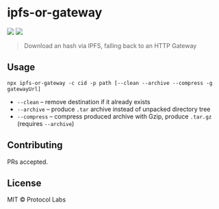 # ipfs-or-gateway

[![](https://img.shields.io/npm/v/ipfs-or-gateway.svg?style=flat-square)](https://www.npmjs.com/package/ipfs-or-gateway)
[![](https://img.shields.io/badge/freenode-%23ipfs-blue.svg?style=flat-square)](https://webchat.freenode.net/?channels=%23ipfs)

> Download an hash via IPFS, falling back to an HTTP Gateway

## Usage

```
npx ipfs-or-gateway -c cid -p path [--clean --archive --compress -g gatewayUrl]
```

- `--clean` – remove destination if it already exists
- `--archive` – produce `.tar` archive instead of unpacked directory tree
- `--compress` – compress produced archive with Gzip, produce `.tar.gz` (requires `--archive`)

## Contributing

PRs accepted.

## License

MIT © Protocol Labs
